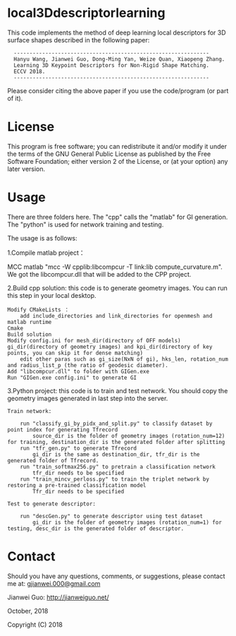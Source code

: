 # local3Ddescriptorlearning

This code implements the method of deep learning local descriptors for 3D surface shapes described in the following paper:

      --------------------------------------------------------------
      Hanyu Wang, Jianwei Guo, Dong-Ming Yan, Weize Quan, Xiaopeng Zhang. 
      Learning 3D Keypoint Descriptors for Non-Rigid Shape Matching. 
      ECCV 2018.
      --------------------------------------------------------------
      
Please consider citing the above paper if you use the code/program (or part of it). 

# License

This program is free software; you can redistribute it and/or modify it under the terms of the
GNU General Public License as published by the Free Software Foundation; either version 2 of 
the License, or (at your option) any later version. 

# Usage

There are three folders here. The "cpp" calls the "matlab" for GI generation. The "python" is used for network training and testing.

The usage is as follows:

1.Compile matlab project：

MCC matlab "mcc -W cpplib:libcompcur -T link:lib compute_curvature.m". We got the libcompcur.dll that will be added to the CPP project.

2.Build cpp solution: this code is to generate geometry images. You can run this step in your local desktop.

	Modify CMakeLists ：
		add include_directories and link_directories for openmesh and matlab runtime
	Cmake
	Build solution
	Modify config.ini for mesh_dir(directory of OFF models) gi_dir(directory of geometry images) and kpi_dir(directory of key points, you can skip it for dense matching)
		edit other paras such as gi_size(NxN of gi), hks_len, rotation_num and radius_list_p (the ratio of geodesic diameter).
	Add "libcompcur.dll" to folder with GIGen.exe
	Run "GIGen.exe config.ini" to generate GI
	
3.Python project: this code is to train and test network. You should copy the geometry images generated in last step into the server.

	Train network:

		run "classify_gi_by_pidx_and_split.py" to classify dataset by point index for generating Tfrecord
			source_dir is the folder of geometry images (rotation_num=12) for training, destination_dir is the generated folder after splitting
		run "tfr_gen.py" to generate Tfrecord
			gi_dir is the same as destination_dir, tfr_dir is the generated folder of Tfrecord.
		run "train_softmax256.py" to pretrain a classification network
			tfr_dir needs to be specified
		run "train_mincv_perloss.py" to train the triplet network by restoring a pre-trained classification model
			Tfr_dir needs to be specified
		
	Test to generate descriptor:
	
		run "descGen.py" to generate descriptor using test dataset
			gi_dir is the folder of geometry images (rotation_num=1) for testing, desc_dir is the generated folder of descriptor.
			

# Contact
Should you have any questions, comments, or suggestions, please contact me at: 
gjianwei.000@gmail.com

Jianwei Guo: http://jianweiguo.net/

October, 2018

Copyright (C) 2018 
